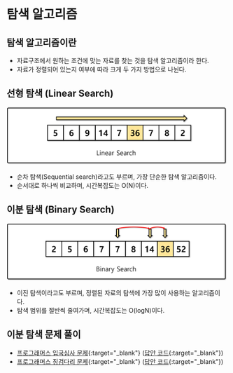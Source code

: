 # 탐색 알고리즘

## 탐색 알고리즘이란

- 자료구조에서 원하는 조건에 맞는 자료를 찾는 것을 탐색 알고리즘이라 한다.
- 자료가 정렬되어 있는지 여부에 따라 크게 두 가지 방법으로 나뉜다.

## 선형 탐색 (Linear Search)

![선형 탐색](img/section4/1.png)

- 순차 탐색(Sequential search)라고도 부르며, 가장 단순한 탐색 알고리즘이다.
- 순서대로 하나씩 비교하며, 시간복잡도는 O(N)이다.

## 이분 탐색 (Binary Search)

![이분 탐색](img/section4/2.png)

- 이진 탐색이라고도 부르며, 정렬된 자료의 탐색에 가장 많이 사용하는 알고리즘이다.
- 탐색 범위를 절반씩 줄여가며, 시간복잡도는 O(logN)이다.


## 이분 탐색 문제 풀이

- [프로그래머스 입국심사 문제](https://programmers.co.kr/learn/courses/30/lessons/43238){:target="_blank"} ([답안 코드](https://github.com/abel-shin/pccp-java/blob/main/src/day2/Solution5.java){:target="_blank"})
- [프로그래머스 징검다리 문제](https://programmers.co.kr/learn/courses/30/lessons/43236){:target="_blank"} ([답안 코드](https://github.com/abel-shin/pccp-java/blob/main/src/day2/Solution6.java){:target="_blank"})
